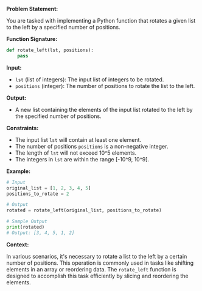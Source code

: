 **Problem Statement:**

You are tasked with implementing a Python function that rotates a given list to the left by a specified number of positions.

**Function Signature:**

```python
def rotate_left(lst, positions):
    pass
```

**Input:**

- `lst` (list of integers): The input list of integers to be rotated.
- `positions` (integer): The number of positions to rotate the list to the left.

**Output:**

- A new list containing the elements of the input list rotated to the left by the specified number of positions.

**Constraints:**

- The input list `lst` will contain at least one element.
- The number of positions `positions` is a non-negative integer.
- The length of `lst` will not exceed 10^5 elements.
- The integers in `lst` are within the range [-10^9, 10^9].

**Example:**

```python
# Input
original_list = [1, 2, 3, 4, 5]
positions_to_rotate = 2

# Output
rotated = rotate_left(original_list, positions_to_rotate)

# Sample Output
print(rotated)
# Output: [3, 4, 5, 1, 2]
```

**Context:**

In various scenarios, it's necessary to rotate a list to the left by a certain number of positions. This operation is commonly used in tasks like shifting elements in an array or reordering data. The `rotate_left` function is designed to accomplish this task efficiently by slicing and reordering the elements.

